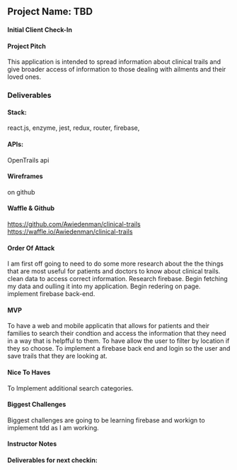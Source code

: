 ## Project Name:  TBD

#### Initial Client Check-In 

#### Project Pitch
This application is intended to spread information about clinical trails and give broader access of information to those dealing with ailments and their loved ones.

### Deliverables

#### Stack:
react.js, enzyme, jest, redux, router, firebase,

#### APIs:
OpenTrails api

#### Wireframes
on github

#### Waffle & Github
https://github.com/Awiedenman/clinical-trails
https://waffle.io/Awiedenman/clinical-trails

#### Order Of Attack
I am first off going to need to do some more research about the the things that are most useful for patients and doctors to know about clinical trails.
clean data to access correct information.
Research firebase.
Begin fetching my data and oulling it into my application.
Begin redering on page.
implement firebase back-end.


#### MVP
To have a web and mobile applicatin that allows for patients and their families to search their condtion and  access the information that they need in a way that is helpfful to them.
To have allow the user to filter by location if they so choose.
To implement a firebase back end and login so the user and save trails that they are looking at.

#### Nice To Haves
To Implement additional search categories.

#### Biggest Challenges
Biggest challenges are going to be learning firebase and workign to implement tdd as I am working.

#### Instructor Notes

#### Deliverables for next checkin:
